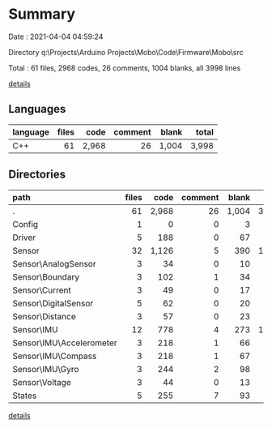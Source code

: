 # Summary

Date : 2021-04-04 04:59:24

Directory q:\Projects\Arduino Projects\Mobo\Code\Firmware\Mobo\src

Total : 61 files,  2968 codes, 26 comments, 1004 blanks, all 3998 lines

[details](details.md)

## Languages
| language | files | code | comment | blank | total |
| :--- | ---: | ---: | ---: | ---: | ---: |
| C++ | 61 | 2,968 | 26 | 1,004 | 3,998 |

## Directories
| path | files | code | comment | blank | total |
| :--- | ---: | ---: | ---: | ---: | ---: |
| . | 61 | 2,968 | 26 | 1,004 | 3,998 |
| Config | 1 | 0 | 0 | 3 | 3 |
| Driver | 5 | 188 | 0 | 67 | 255 |
| Sensor | 32 | 1,126 | 5 | 390 | 1,521 |
| Sensor\AnalogSensor | 3 | 34 | 0 | 10 | 44 |
| Sensor\Boundary | 3 | 102 | 1 | 34 | 137 |
| Sensor\Current | 3 | 49 | 0 | 17 | 66 |
| Sensor\DigitalSensor | 5 | 62 | 0 | 20 | 82 |
| Sensor\Distance | 3 | 57 | 0 | 23 | 80 |
| Sensor\IMU | 12 | 778 | 4 | 273 | 1,055 |
| Sensor\IMU\Accelerometer | 3 | 218 | 1 | 66 | 285 |
| Sensor\IMU\Compass | 3 | 218 | 1 | 67 | 286 |
| Sensor\IMU\Gyro | 3 | 244 | 2 | 98 | 344 |
| Sensor\Voltage | 3 | 44 | 0 | 13 | 57 |
| States | 5 | 255 | 7 | 93 | 355 |

[details](details.md)